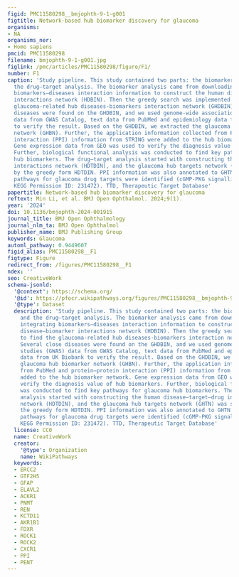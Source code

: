 ```yaml
---
figid: PMC11580298__bmjophth-9-1-g001
figtitle: Network-based hub biomarker discovery for glaucoma
organisms:
- NA
organisms_ner:
- Homo sapiens
pmcid: PMC11580298
filename: bmjophth-9-1-g001.jpg
figlink: /pmc/articles/PMC11580298/figure/F1/
number: F1
caption: 'Study pipeline. This study contained two parts: the biomarker analysis and
  the drug–target analysis. The biomarker analysis came from downloading and integrating
  biomarkers–diseases interaction information to construct the human disease–biomarker
  interactions network (HDBIN). Then the greedy search was implemented to find the
  glaucoma-related hub diseases-biomarkers interaction network (GHDBIN). Several close
  diseases were found on the GHDBIN, and we used genome-wide association studies (GWAS)
  data from GWAS Catalog, text data from PubMed and epidemiology data from UK Biobank
  to verify the result. Based on the GHDBIN, we extracted the glaucoma hub biomarker
  network (GHBN). Further, the application information collected from PubMed and protein–protein
  interaction (PPI) information from STRING were added to the hub biomarker network.
  Gene expression data from GEO was used to verify the diagnosis value of hub biomarkers.
  Further, biological functional analysis was conducted to find key pathways for glaucoma
  hub biomarkers. The drug–target analysis started with constructing the human disease–target–drug
  interactions network (HDTDIN), and the glaucoma hub targets network (GHTN) was selected
  by the greedy form HDTDIN. PPI information was also annotated to GHTN and critical
  pathways for glaucoma drug targets were identified (cGMP-PKG signalling pathway,
  KEGG Permission ID: 231472). TTD, Therapeutic Target Database'
papertitle: Network-based hub biomarker discovery for glaucoma
reftext: Min Li, et al. BMJ Open Ophthalmol. 2024;9(1).
year: '2024'
doi: 10.1136/bmjophth-2024-001915
journal_title: BMJ Open Ophthalmology
journal_nlm_ta: BMJ Open Ophthalmol
publisher_name: BMJ Publishing Group
keywords: Glaucoma
automl_pathway: 0.9449607
figid_alias: PMC11580298__F1
figtype: Figure
redirect_from: /figures/PMC11580298__F1
ndex: ''
seo: CreativeWork
schema-jsonld:
  '@context': https://schema.org/
  '@id': https://pfocr.wikipathways.org/figures/PMC11580298__bmjophth-9-1-g001.html
  '@type': Dataset
  description: 'Study pipeline. This study contained two parts: the biomarker analysis
    and the drug–target analysis. The biomarker analysis came from downloading and
    integrating biomarkers–diseases interaction information to construct the human
    disease–biomarker interactions network (HDBIN). Then the greedy search was implemented
    to find the glaucoma-related hub diseases-biomarkers interaction network (GHDBIN).
    Several close diseases were found on the GHDBIN, and we used genome-wide association
    studies (GWAS) data from GWAS Catalog, text data from PubMed and epidemiology
    data from UK Biobank to verify the result. Based on the GHDBIN, we extracted the
    glaucoma hub biomarker network (GHBN). Further, the application information collected
    from PubMed and protein–protein interaction (PPI) information from STRING were
    added to the hub biomarker network. Gene expression data from GEO was used to
    verify the diagnosis value of hub biomarkers. Further, biological functional analysis
    was conducted to find key pathways for glaucoma hub biomarkers. The drug–target
    analysis started with constructing the human disease–target–drug interactions
    network (HDTDIN), and the glaucoma hub targets network (GHTN) was selected by
    the greedy form HDTDIN. PPI information was also annotated to GHTN and critical
    pathways for glaucoma drug targets were identified (cGMP-PKG signalling pathway,
    KEGG Permission ID: 231472). TTD, Therapeutic Target Database'
  license: CC0
  name: CreativeWork
  creator:
    '@type': Organization
    name: WikiPathways
  keywords:
  - ERCC2
  - GTF2H5
  - GFAP
  - ELAVL2
  - ACKR1
  - PNMT
  - REN
  - KCTD11
  - AKR1B1
  - FDXR
  - ROCK1
  - ROCK2
  - CXCR1
  - PPI
  - PENT
---
```

